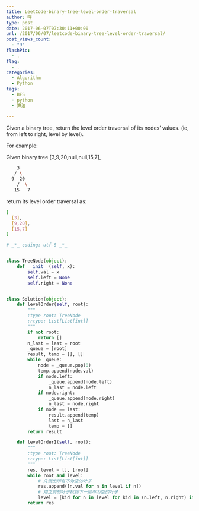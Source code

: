 ```yaml
---
title: LeetCode-binary-tree-level-order-traversal
author: 咩
type: post
date: 2017-06-07T07:30:11+00:00
url: /2017/06/07/leetcode-binary-tree-level-order-traversal/
post_views_count:
  - "9"
flashPic:
  - .
flag:
  - .
categories:
  - Algorithm
  - Python
tags:
  - BFS
  - python
  - 算法

---
```

Given a binary tree, return the level order traversal of its nodes&#8217; values. (ie, from left to right, level by level).

For example:
  
Given binary tree [3,9,20,null,null,15,7],

```bash
    3
   / \
  9  20
    /  \
   15   7
```

return its level order traversal as:

```bash
[
  [3],
  [9,20],
  [15,7]
]
```

```python
# _*_ coding: utf-8 _*_


class TreeNode(object):
    def __init__(self, x):
        self.val = x
        self.left = None
        self.right = None


class Solution(object):
    def levelOrder(self, root):
        """
        :type root: TreeNode
        :rtype: List[List[int]]
        """
        if not root:
            return []
        n_last = last = root
        _queue = [root]
        result, temp = [], []
        while _queue:
            node = _queue.pop(0)
            temp.append(node.val)
            if node.left:
                _queue.append(node.left)
                n_last = node.left
            if node.right:
                _queue.append(node.right)
                n_last = node.right
            if node == last:
                result.append(temp)
                last = n_last
                temp = []
        return result

    def levelOrder1(self, root):
        """
        :type root: TreeNode
        :rtype: List[List[int]]
        """
        res, level = [], [root]
        while root and level:
            # 先倒出所有不为空的叶子
            res.append([n.val for n in level if n])
            # 用之前的叶子找到下一层不为空的叶子
            level = [kid for n in level for kid in (n.left, n.right) if kid]
        return res
```